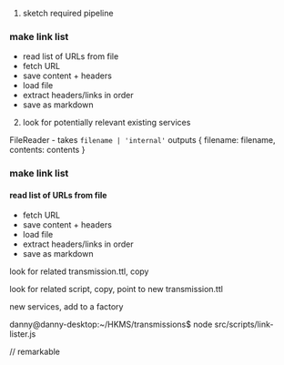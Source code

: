 1. sketch required pipeline

### make link list

- read list of URLs from file
- fetch URL
- save content + headers
- load file
- extract headers/links in order
- save as markdown

2. look for potentially relevant existing services

FileReader - takes `filename | 'internal'` outputs { filename: filename, contents: contents }

### make link list

#### read list of URLs from file

- fetch URL
- save content + headers
- load file
- extract headers/links in order
- save as markdown

look for related transmission.ttl, copy

look for related script, copy, point to new transmission.ttl

new services, add to a factory

danny@danny-desktop:~/HKMS/transmissions$ node src/scripts/link-lister.js

// remarkable
